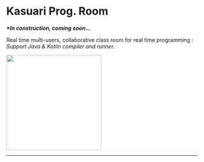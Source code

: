 <h1> Kasuari Prog. Room</h1>

<i><b>*In construction, coming soon...</b></i>
<p>Real time multi-users, collaborative class room for real time programming : <i>Support Java & Kotlin compiler and runner.</i> <p>

<img src="https://github.com/fevpallar/KasuariProgRoom/assets/17115595/52a9ea74-789f-4b97-bbe7-a6d84992f4cd" width="250"/>

<hr>
